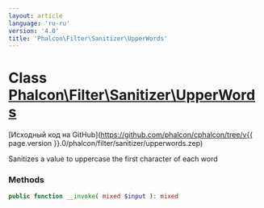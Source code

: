 ```yaml
---
layout: article
language: 'ru-ru'
version: '4.0'
title: 'Phalcon\Filter\Sanitizer\UpperWords'
---
```

# Class [Phalcon\Filter\Sanitizer\UpperWords](Phalcon_Filter_Sanitizer_UpperWords)

[Исходный код на GitHub](https://github.com/phalcon/cphalcon/tree/v{{ page.version }}.0/phalcon/filter/sanitizer/upperwords.zep)

Sanitizes a value to uppercase the first character of each word

### Methods

```php
public function __invoke( mixed $input ): mixed
```